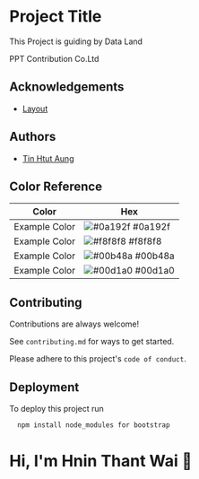 
# Project Title

This Project is guiding by Data Land

PPT Contribution Co.Ltd
## Acknowledgements

 - [Layout](https://awesomeopensource.com/project/elangosundar/awesome-README-templates)
 
 


## Authors

- [Tin Htut Aung](https://www.github.com/octokatherine)

## Color Reference

| Color             | Hex                                                                |
| ----------------- | ------------------------------------------------------------------ |
| Example Color | ![#0a192f](https://via.placeholder.com/10/0a192f?text=+) #0a192f |
| Example Color | ![#f8f8f8](https://via.placeholder.com/10/f8f8f8?text=+) #f8f8f8 |
| Example Color | ![#00b48a](https://via.placeholder.com/10/00b48a?text=+) #00b48a |
| Example Color | ![#00d1a0](https://via.placeholder.com/10/00b48a?text=+) #00d1a0 |


## Contributing

Contributions are always welcome!

See `contributing.md` for ways to get started.

Please adhere to this project's `code of conduct`.


## Deployment

To deploy this project run

```bash
  npm install node_modules for bootstrap
```


# Hi, I'm Hnin Thant Wai 👋

